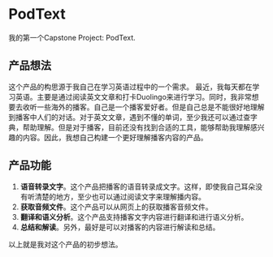# PodText
我的第一个Capstone Project: PodText. 

## 产品想法
这个产品的构思源于我自己在学习英语过程中的一个需求。
最近，我每天都在学习英语。主要是通过阅读英文文章和打卡Duolingo来进行学习。同时，我非常想要去收听一些海外的播客。自己是一个播客爱好者。但是自己总是不能很好地理解到播客中人们的对话。对于英文文章，遇到不懂的单词，至少我还可以通过查字典，帮助理解。但是对于播客，目前还没有找到合适的工具，能够帮助我理解感兴趣的内容。因此，我想自己构建一个更好理解播客内容的产品。

## 产品功能
1. **语音转录文字**。这个产品把播客的语音转录成文字。这样，即使我自己耳朵没有听清楚的地方，至少也可以通过阅读文字来理解播内容。
2. **获取音频文件**。这个产品可以从网页上的获取播客音频文件。
3. **翻译和语义分析**。这个产品支持播客文字内容进行翻译和进行语义分析。
4. **总结和解读**。另外，最好是可以对播客的内容进行解读和总结。

以上就是我对这个产品的初步想法。


